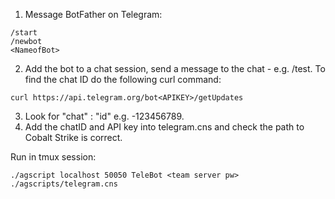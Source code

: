 1. Message BotFather on Telegram:
```
/start
/newbot
<NameofBot>
```

2. Add the bot to a chat session, send a message to the chat - e.g. /test. To find the chat ID do the following curl command:
```
curl https://api.telegram.org/bot<APIKEY>/getUpdates
```

3. Look for "chat" : "id" e.g. -123456789.
4. Add the chatID and API key into telegram.cns and check the path to Cobalt Strike is correct.


Run in tmux session:
```
./agscript localhost 50050 TeleBot <team server pw> ./agscripts/telegram.cns
```
